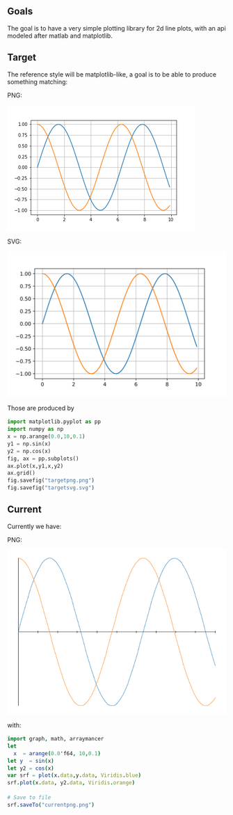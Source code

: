 Goals
------
The goal is to have a very simple plotting library for 2d line plots, with an api modeled
after matlab and matplotlib.


## Target  

The reference style will be matplotlib-like, a goal is to be able to produce something matching:  

PNG:  

![targetpng.png](targetpng.png)

SVG:  

![targetsvg.svg](targetsvg.svg)

Those are produced by
```python
import matplotlib.pyplot as pp
import numpy as np
x = np.arange(0.0,10,0.1)
y1 = np.sin(x)
y2 = np.cos(x)
fig, ax = pp.subplots()
ax.plot(x,y1,x,y2)
ax.grid()
fig.savefig("targetpng.png")
fig.savefig("targetsvg.svg")
```

## Current
Currently we have:  

PNG:  

![currentpng.png](currentpng.png)

with:

```nim
import graph, math, arraymancer
let 
  x  = arange(0.0'f64, 10,0.1)
let y  = sin(x)
let y2 = cos(x)
var srf = plot(x.data,y.data, Viridis.blue)
srf.plot(x.data, y2.data, Viridis.orange)

# Save to file
srf.saveTo("currentpng.png")
```